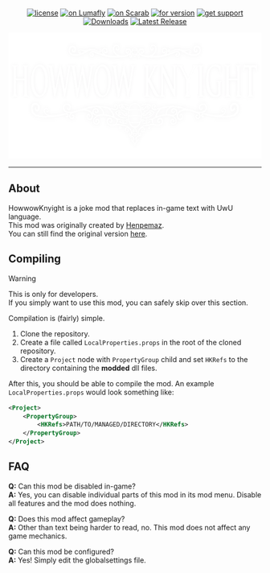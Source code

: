 <div align="center">
  <br/>
  
  [![license](https://img.shields.io/github/license/Ruttie2006/HowwowKnyight?style=flat-square)](LICENSE)
  [![on Lumafly](https://img.shields.io/badge/on-Lumafly-blue.svg?style=flat-square)](https://github.com/fifty-six/scarab)
  [![on Scarab](https://img.shields.io/badge/on-Scarab-blue.svg?style=flat-square)](https://themulhima.github.io/Lumafly/)
  [![for version](https://img.shields.io/badge/for_hk-v1.5.78-blue.svg?style=flat-square)](https://themulhima.github.io/Lumafly/)
  [![get support](https://img.shields.io/badge/get_support-on_discord-darkgreen.svg?style=flat-square)](https://discord.gg/y9tX7z9HzR)
  [![Downloads](https://img.shields.io/github/downloads/Ruttie2006/HowwowKnyight/latest/total?label=downloads&color=darkgreen&style=flat-square)](https://github.com/Ruttie2006/HowwowKnyight/releases)
  [![Latest Release](https://img.shields.io/github/v/release/Ruttie2006/HowwowKnyight?style=flat-square)](https://github.com/Ruttie2006/HowwowKnyight/releases/latest)

  <img src="/HowwowKnyight/Resources/OwOTitle.png" alt="Logo" height="250">
</div>

---  
  

## About

HowwowKnyight is a joke mod that replaces in-game text with UwU language.  
This mod was originally created by [Henpemaz](https://github.com/henpemaz).  
You can still find the original version [here](https://github.com/henpemaz/HowwowKnyight).  

## Compiling

> [!WARNING]  
> This is only for developers.  
> If you simply want to use this mod, you can safely skip over this section.

Compilation is (fairly) simple.
1. Clone the repository.
2. Create a file called `LocalProperties.props` in the root of the cloned repository.
3. Create a `Project` node with `PropertyGroup` child and set `HKRefs` to the directory containing the **modded** dll files.

After this, you should be able to compile the mod.
An example `LocalProperties.props` would look something like:
```xml
<Project>
    <PropertyGroup>
        <HKRefs>PATH/TO/MANAGED/DIRECTORY</HKRefs>
    </PropertyGroup>
</Project>
```

## FAQ

**Q:** Can this mod be disabled in-game?  
**A:** Yes, you can disable individual parts of this mod in its mod menu. Disable all features and the mod does nothing.  

**Q:** Does this mod affect gameplay?  
**A:** Other than text being harder to read, no. This mod does not affect any game mechanics.  

**Q:** Can this mod be configured?  
**A:** Yes! Simply edit the globalsettings file.  